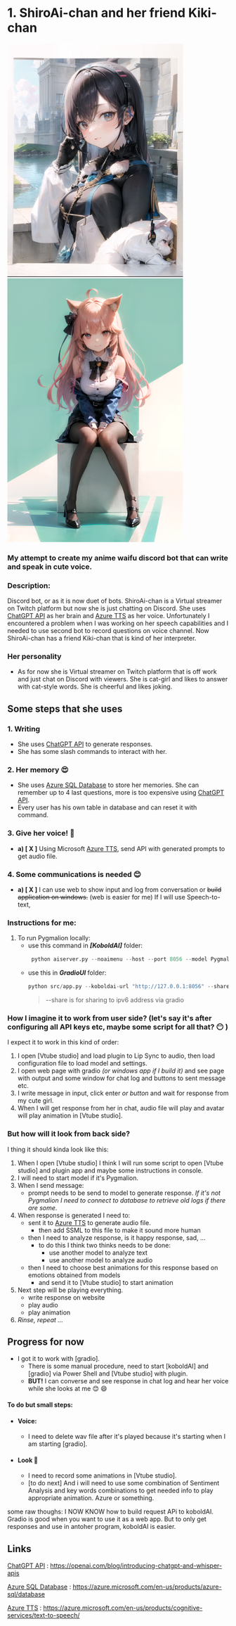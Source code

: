 # 1. ShiroAi-chan and her friend Kiki-chan
![Screenshot](pictures/kiki_chan.png)
![Screenshot](pictures/shiro_chan.png)

### My attempt to create my anime waifu discord bot that can write and speak in cute voice.

### Description:
Discord bot, or as it is now duet of bots. ShiroAi-chan is a Virtual streamer on Twitch platform but now she is just chatting on Discord. She uses [ChatGPT API] as her brain and [Azure TTS] as her voice. Unfortunately I encountered a problem when I was working on her speech capabilities and I needed to use second bot to record questions on voice channel. Now ShiroAi-chan has a friend Kiki-chan that is kind of her interpreter.

### Her personality
* As for now she is Virtual streamer on Twitch platform that is off work and just chat on Discord with viewers. She is cat-girl and likes to answer with cat-style words. She is cheerful and likes joking.
  
## Some steps that she uses
### 1. Writing
* She uses [ChatGPT API] to generate responses.
* She has some slash commands to interact with her.


### 2. Her memory :heart_eyes:
* She uses [Azure SQL Database] to store her memories. She can remember up to 4 last questions, more is too expensive using [ChatGPT API].
* Every user has his own table in database and can reset it with command.


### 3. Give her voice! :microphone:
* **a) [ X ]** Using Microsoft [Azure TTS], send API with generated prompts to get audio file.


### 4. Some communications is needed :blush:
* **a) [ X ]** I can use web to show input and log from conversation or ~~build application on windows.~~ (web is easier for me) If I will use Speech-to-text, 



### Instructions for me:
1. To run Pygmalion locally: 
   * use this command in ***[KoboldAI]*** folder: 
     ```python
      python aiserver.py --noaimenu --host --port 8056 --model PygmalionAI/pygmalion-2.7B --revision main --nobreakmodel --lowmem
     ```
   * use this in ***GradioUI*** folder:
     ```python
     python src/app.py --koboldai-url "http://127.0.0.1:8056" --share 
     ```
     > --share is for sharing to ipv6 address via gradio


### How I imagine it to work from user side? (let's say it's after configuring all API keys etc, maybe some script for all that? :no_mouth: )
I expect it to work in this kind of order:
1. I open [Vtube studio] and load plugin to Lip Sync to audio, then load configuration file to load model and settings.
2. I open web page with gradio *(or windows app if I build it)* and see page with output and some window for chat log and buttons to sent message etc.
3. I write message in input, click enter *or button* and wait for response from my cute girl.
4. When I will get response from her in chat, audio file will play and avatar will play animation in [Vtube studio].

### But how will it look from back side?
I thing it should kinda look like this:
1. When I open [Vtube studio] I think I will run some script to open [Vtube studio] and plugin app and maybe some instructions in console.
2. I will need to start model if it's Pygmalion.
3. When I send message:
    *  prompt needs to be send to model to generate response. *If it's not Pygmalion I need to connect to database to retrieve old logs if there are some*.
4. When response is generated I need to:
    * sent it to [Azure TTS] to generate audio file.
      * then add SSML to this file to make it sound more human
    * then I need to analyze response, is it happy response, sad, ...
      * to do this I think two thinks needs to be done:
        * use another model to analyze text
        * use another model to analyze audio
    * then I need to choose best animations for this response based on emotions obtained from models
      * and send it to [Vtube studio] to start animation
5. Next step will be playing everything.
    * write response on website
    * play audio
    * play animation 
6. *Rinse, repeat ...*

## Progress for now
* I got it to work with [gradio]. 
  * There is some manual procedure, need to start [koboldAI] and [gradio] via Power Shell and [Vtube studio] with plugin.
  * **BUT!** I can converse and see response in chat log and hear her voice while she looks at me  :blush: :smile:

#### To do but small steps:
* #### Voice:
  * I need to delete wav file after it's played because it's starting when I am starting [gradio].
* #### Look :star_struck:
  * I need to record some animations in [Vtube studio].
  * [to do next] And i will need to use some combination of Sentiment Analysis and key words combinations to get needed info to play appropriate animation. Azure or something.


some raw thoughs: I NOW KNOW how to build request APi to koboldAI. Gradio is good when you want to use it as a web app. But to only get responses and use in antoher program, koboldAI is easier.

## Links 

[ChatGPT API] : https://openai.com/blog/introducing-chatgpt-and-whisper-apis

[Azure SQL Database] : https://azure.microsoft.com/en-us/products/azure-sql/database

[Azure TTS] : https://azure.microsoft.com/en-us/products/cognitive-services/text-to-speech/



[Azure SQL Database]: https://azure.microsoft.com/en-us/products/azure-sql/database
[ChatGPT API]: https://openai.com/blog/introducing-chatgpt-and-whisper-apis
[Azure TTS]: https://azure.microsoft.com/en-us/products/cognitive-services/text-to-speech/

